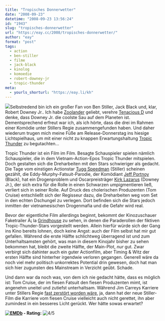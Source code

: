 ```yaml
---
title: "Tropisches Donnerwetter"
date: "2008-09-23"
datetime: "2008-09-23 13:56:24"
id: "1943"
slug: "tropisches-donnerwetter"
url: "https://eay.cc/2008/tropisches-donnerwetter/"
author: "eay"
format: "post"
tags:
  - action
  - ben-stiller
  - filme
  - jack-black
  - kinolog
  - komoedie
  - robert-downey-jr
  - tropic-thunder
meta:
  - yourls_shorturl: "https://eay.li/kh"
---
```


![](/uploads/2008/tropicthunder.jpg)Selbstredend bin ich ein großer Fan von Ben Stiller, Jack Black und, klar, Robert Downey Jr.. Ich habe [Zoolander](http://www.amazon.de/exec/obidos/ASIN/B000067UCB/eayznet-21) geliebt, verehre [Tenacious D](http://eay.cc/blog/2007/02/the_greatest_mo.shtml) und denke, dass Downey Jr. die coolste Sau auf dem Planeten ist. Dementsprechend erfreut war ich, als ich hörte, dass die drei im Rahmen einer Komödie unter Stillers Regie zusammengefunden haben. Und daher wiederum trugen mich meine Füße am Release-Donnerstag ins hiesige Lichtspielhaus, um mit einer nicht zu knappen Erwartungshaltung [Tropic Thunder](http://www.imdb.com/title/tt0942385/) zu begutachten...

Tropic Thunder ist ein Film im Film. Besagte Schauspieler spielen nämlich Schauspieler, die in dem Vietnam-Action-Epos Tropic Thunder mitspielen. Doch gestalten sich die Dreharbeiten mit den Stars schwieriger als gedacht. Die Tage vom einstigen Actionstar [Tugg Speedman](http://www.scorchermovie.com/) (Stiller) scheinen gezählt, die Eddy-Murphy-Fatsuit-Parodie, der Komödiant [Jeff Portnoy](http://www.fatties2.com/) (Black), hat ein Drogenproblem und Oscarpreisträger [Kirk Lazarus](http://www.satansalley.com/) (Downey Jr.), der sich extra für die Rolle in einen Schwarzen umpigmentieren ließ, verliert sich in seiner Rolle. Auf Druck des cholerischen Produzenten (Tom Cruise) entschließt sich der Regisseur dazu, die Dreharbeiten weg vom Set in den echten Dschungel zu verlegen. Dort befinden sich die Stars jedoch inmitten der vietnamesischen Drogenmafia und die Gefahr wird real.

Bevor der eigentliche Film allerdings beginnt, bekommt der Kinozuschauer Faketrailer Ã¡ la [Grindhouse](//eay.cc/tag/grindhouse/) zu sehen, in denen die Paraderollen der fiktiven Tropic-Thunder-Stars vorgestellt werden. Allein hierfür würde sich der Gang ins Kino bereits lohnen, doch keine Angst: auch der Film selbst hat mir gut gefallen. Während die erste Hälfte schlichtweg überragend ist und zum Unterhaltsamsten gehört, was man in diesem Kinojahr bisher zu sehen bekommen hat, bleibt die zweite Hälfte, der Main-Plot, _nur_ gut. Zwar verbirgt sich dahinter auch ein guter Actionfilm, aber Timing & Witz der ersten Hälfte sind hinterher irgendwie verloren gegangen. Generell wäre da noch viel mehr politisch unkorrektes Potential drin gewesen, doch hat man sich hier zugunsten des Mainstream in Verzicht geübt. Schade.

Und dann war da noch was, von dem ich nie gedacht hätte, dass es möglich ist: Tom Cruise, der im fiesen Fatsuit den fiesen Produzenten mimt, ist angenehm uneitel und zutiefst unterhaltsam. Während Jim Carreys Karriere unter Stillers Regie [fast zerstört worden wäre](http://en.wikipedia.org/wiki/The_Cable_Guy), ja, dann hat der neue Stiller-Film die Karriere vom fiesen Cruise vielleicht auch nicht gerettet, ihn aber zumindest in ein besseres Licht gerückt. Wer hätte sowas erwartet?

 **[![EMDb](/uploads/pages/emdb/emdb_mini.gif)](http://eay.cc/emdb/) - Rating:** ![4/5](/uploads/pages/emdb/s_4.gif)
